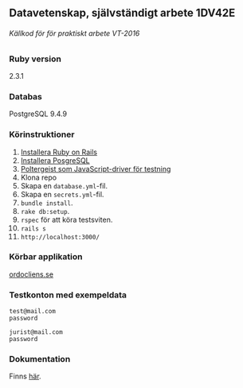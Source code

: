 ## Datavetenskap, självständigt arbete 1DV42E
###### Källkod för för praktiskt arbete VT-2016

### Ruby version
2.3.1

### Databas
PostgreSQL 9.4.9

### Körinstruktioner
1. [Installera Ruby on Rails](https://github.com/me222wm/1dv42e-me222wm-docs/blob/master/Deployment.md#2-installera-ruby-on-rails)
2. [Installera PosgreSQL](https://github.com/me222wm/1dv42e-me222wm-docs/blob/master/Deployment.md#3-installera-postgresql-databas)
3. [Poltergeist som JavaScript-driver för testning](https://github.com/me222wm/1dv42e-me222wm-docs/blob/master/Testspecifikation.md#testmiljö)
4. Klona repo
5. Skapa en `database.yml`-fil.
6. Skapa en `secrets.yml`-fil.
7. `bundle install`.
8. `rake db:setup`.
9. `rspec` för att köra testsviten.
10. `rails s`
11. `http://localhost:3000/`

### Körbar applikation
[ordocliens.se](https://ordocliens.se/)

### Testkonton med exempeldata
```
test@mail.com
password
```

```
jurist@mail.com
password
```

### Dokumentation
Finns [här](https://github.com/me222wm/1dv42e-me222wm-docs).
